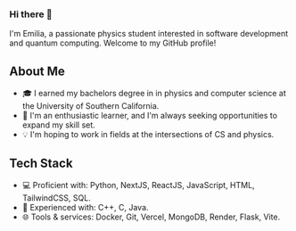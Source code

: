 ### Hi there 👋

<!--
**edoda/edoda** is a ✨ _special_ ✨ repository because its `README.md` (this file) appears on your GitHub profile.

-->
I'm Emilia, a passionate physics student interested in software development and quantum computing. Welcome to my GitHub profile!

## About Me

- 🎓 I earned my bachelors degree in in physics and computer science at the University of Southern California.
- 🌱 I'm an enthusiastic learner, and I'm always seeking opportunities to expand my skill set.
- 💡 I'm hoping to work in fields at the intersections of CS and physics.

## Tech Stack

- 💻 Proficient with: Python, NextJS, ReactJS, JavaScript, HTML, TailwindCSS, SQL.
- 🔧 Experienced with: C++, C, Java.
- 🌐 Tools & services: Docker, Git, Vercel, MongoDB, Render, Flask, Vite.
